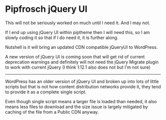 Pipfrosch jQuery UI
===================

This will not be seriously worked on much until I need it. And I may not.

If I end up using jQuery UI within piptheme then I will need this, so I am
slowly coding it so that if I do need it, it is further along.

Nutshell is it will bring an updated CDN compatible jQueryUI to WordPress.

A new version of jQuery UI is coming soon that will get rid of current
deprecation warnings and definitely will not need the jQuery Migrate plugin to
work with current jQuery (I think 1.12.1 also does not but I'm not sure)

--------------

WordPress has an older version of jQuery UI and broken up into lots of little
scripts but that is not how content distribution networks provide it, they tend
to provide it as a complete single script.

Even though single script means a larger file is loaded than needed, it also
means less files to download and the size issue is largely mitigated by caching
of the file from a Public CDN anyway.
